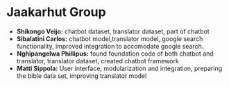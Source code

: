 # Jaakarhut Group

* **Shikongo Veijo:** chatbot dataset, translator dataset, part of chatbot
* **Sibalatini Carlos:** chatbot model,translator model, google search functionality, improved integration to accomodate google search.
* **Nghipangelwa Phillipus:** found foundation code of both chatbot and translator, translator dataset, created chatbot framework
* **Matti Sippola:** User interface, modularization and integration, preparing the bible data set, improving translator model

